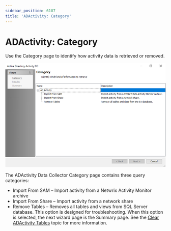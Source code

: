 ```yaml
---
sidebar_position: 6187
title: 'ADActivity: Category'
---
```


# ADActivity: Category

Use the Category page to identify how activity data is retrieved or removed.

![Active Directory Activity DC wizard Category page](../../../../../../../static/images/AccessAnalyzer_12.0/Content/Resources/Images/EnterpriseAuditor/Admin/DataCollector/ADActivity/Category.png "Active Directory Activity DC wizard Category page")

The ADActivity Data Collector Category page contains three query categories:

* Import From SAM – Import activity from a Netwrix Activity Monitor archive
* Import From Share – Import activity from a network share
* Remove Tables – Removes all tables and views from SQL Server database. This option is designed for troubleshooting. When this option is selected, the next wizard page is the Summary page. See the [Clear ADActivity Tables](ClearTables "Clear ADActivity Tables") topic for more information.